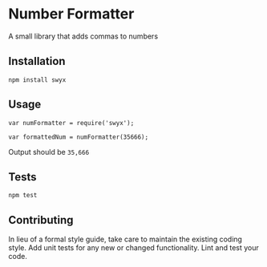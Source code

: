 Number Formatter
=========

A small library that adds commas to numbers

## Installation

  `npm install swyx`

## Usage

    var numFormatter = require('swyx');

    var formattedNum = numFormatter(35666);
  
  
  Output should be `35,666`


## Tests

  `npm test`

## Contributing

In lieu of a formal style guide, take care to maintain the existing coding style. Add unit tests for any new or changed functionality. Lint and test your code.